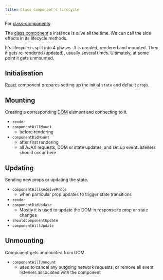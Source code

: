 ```yaml
---
title: Class component's lifecycle
---
```


For [class-components](/knowledge/react/class-components.md):

The [class component](/knowledge/react/class-components.md)'s instance is _alive_ all the time. We can call the side effects in its lifecycle methods.

It's lifecycle is split into 4 phases. It is created, rendered and mounted. Then it gets re-rendered (updated), usually several times. Ultimately, at some point it gets unmounted.

## Initialisation

[React](knowledge/react/react.md) component prepares setting up the initial `state` and default `props`.

## Mounting

Creating a corresponding [DOM](/knowledge/webdev/dom.md) element and connecting to it.

- `render`
- `componentWillMount`
  - before rendering
- `componentDidMount`
  - after first rendering
  - all AJAX requests, DOM or state updates, and set up eventListeners should occur here

## Updating

Sending new props or updating the state.

- `componentWillReceiveProps`
  - when particular prop updates to trigger state transitions
- `render`
- `componentDidUpdate`
  - Mostly it is used to update the DOM in response to prop or state changes
- `shouldComponentUpdate`
- `componentWillUpdate`

## Unmounting

Component gets unmounted from DOM.

- `componentWillUnmount`
  - used to cancel any outgoing network requests, or remove all event listeners associated with the component
